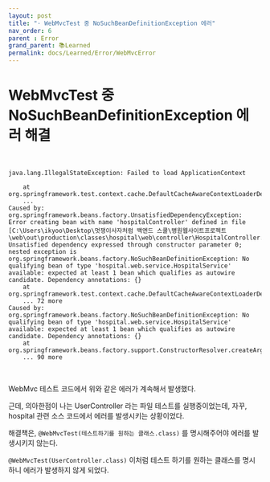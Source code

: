 ```yaml
---
layout: post
title: "· WebMvcTest 중 NoSuchBeanDefinitionException 에러"
nav_order: 6
parent : Error
grand_parent: 📚Learned
permalink: docs/Learned/Error/WebMvcError
---
```


# WebMvcTest 중 NoSuchBeanDefinitionException 에러 해결

<br>

```
java.lang.IllegalStateException: Failed to load ApplicationContext

	at org.springframework.test.context.cache.DefaultCacheAwareContextLoaderDelegate.loadContext(DefaultCacheAwareContextLoaderDelegate.java:98)
    ...
Caused by: org.springframework.beans.factory.UnsatisfiedDependencyException: Error creating bean with name 'hospitalController' defined in file [C:\Users\ikyoo\Desktop\멋쟁이사자처럼 백엔드 스쿨\병원웹사이트프로젝트\web\out\production\classes\hospital\web\controller\HospitalController.class]: Unsatisfied dependency expressed through constructor parameter 0; nested exception is org.springframework.beans.factory.NoSuchBeanDefinitionException: No qualifying bean of type 'hospital.web.service.HospitalService' available: expected at least 1 bean which qualifies as autowire candidate. Dependency annotations: {}
	at org.springframework.test.context.cache.DefaultCacheAwareContextLoaderDelegate.loadContext(DefaultCacheAwareContextLoaderDelegate.java:90)
	... 72 more
Caused by: org.springframework.beans.factory.NoSuchBeanDefinitionException: No qualifying bean of type 'hospital.web.service.HospitalService' available: expected at least 1 bean which qualifies as autowire candidate. Dependency annotations: {}
	at org.springframework.beans.factory.support.ConstructorResolver.createArgumentArray(ConstructorResolver.java:791)
	... 90 more
```

<br>

WebMvc 테스트 코드에서 위와 같은 에러가 계속해서 발생했다.

근데, 의아한점이 나는 UserController 라는 파일 테스트를 실행중이었는데, 자꾸, hospital 관련 소스 코드에서 에러를 발생시키는 상황이었다.

해결책은, `@WebMvcTest(테스트하기를 원하는 클래스.class)` 를 명시해주어야 에러를 발생시키지 않는다.

`@WebMvcTest(UserController.class)` 이처럼 테스트 하기를 원하는 클래스를 명시하니 에러가 발생하지 않게 되었다.
